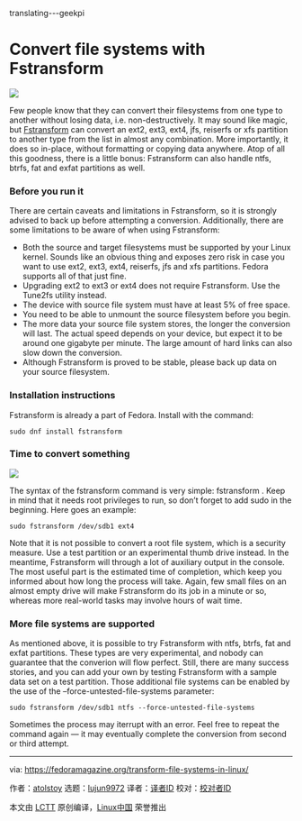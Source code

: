 translating---geekpi

Convert file systems with Fstransform
======

![](https://fedoramagazine.org/wp-content/uploads/2018/08/converting-filesystems-816x345.jpg)

Few people know that they can convert their filesystems from one type to another without losing data, i.e. non-destructively. It may sound like magic, but [Fstransform][1] can convert an ext2, ext3, ext4, jfs, reiserfs or xfs partition to another type from the list in almost any combination. More importantly, it does so in-place, without formatting or copying data anywhere. Atop of all this goodness, there is a little bonus: Fstransform can also handle ntfs, btrfs, fat and exfat partitions as well.

### Before you run it

There are certain caveats and limitations in Fstransform, so it is strongly advised to back up before attempting a conversion. Additionally, there are some limitations to be aware of when using Fstransform:

  * Both the source and target filesystems must be supported by your Linux kernel. Sounds like an obvious thing and exposes zero risk in case you want to use ext2, ext3, ext4, reiserfs, jfs and xfs partitions. Fedora supports all of that just fine.
  * Upgrading ext2 to ext3 or ext4 does not require Fstransform. Use the Tune2fs utility instead.
  * The device with source file system must have at least 5% of free space.
  * You need to be able to unmount the source filesystem before you begin.
  * The more data your source file system stores, the longer the conversion will last. The actual speed depends on your device, but expect it to be around one gigabyte per minute. The large amount of hard links can also slow down the conversion.
  * Although Fstransform is proved to be stable, please back up data on your source filesystem.



### Installation instructions

Fstransform is already a part of Fedora. Install with the command:
```
sudo dnf install fstransform

```

### Time to convert something

![][2]

The syntax of the fstransform command is very simple: fstransform <source device> <target file system>. Keep in mind that it needs root privileges to run, so don’t forget to add sudo in the beginning. Here goes an example:
```
sudo fstransform /dev/sdb1 ext4

```

Note that it is not possible to convert a root file system, which is a security measure. Use a test partition or an experimental thumb drive instead. In the meantime, Fstransform will through a lot of auxiliary output in the console. The most useful part is the estimated time of completion, which keep you informed about how long the process will take. Again, few small files on an almost empty drive will make Fstransform do its job in a minute or so, whereas more real-world tasks may involve hours of wait time.

### More file systems are supported

As mentioned above, it is possible to try Fstransform with ntfs, btrfs, fat and exfat partitions. These types are very experimental, and nobody can guarantee that the converion will flow perfect. Still, there are many success stories, and you can add your own by testing Fstransform with a sample data set on a test partition. Those additional file systems can be enabled by the use of the –force-untested-file-systems parameter:
```
sudo fstransform /dev/sdb1 ntfs --force-untested-file-systems

```

Sometimes the process may iterrupt with an error. Feel free to repeat the command again — it may eventually complete the conversion from second or third attempt.


--------------------------------------------------------------------------------

via: https://fedoramagazine.org/transform-file-systems-in-linux/

作者：[atolstoy][a]
选题：[lujun9972](https://github.com/lujun9972)
译者：[译者ID](https://github.com/译者ID)
校对：[校对者ID](https://github.com/校对者ID)

本文由 [LCTT](https://github.com/LCTT/TranslateProject) 原创编译，[Linux中国](https://linux.cn/) 荣誉推出

[a]:https://fedoramagazine.org/author/atolstoy/
[1]:https://github.com/cosmos72/fstransform
[2]:https://fedoramagazine.org/wp-content/uploads/2018/08/Screenshot_20180805_230116.png
